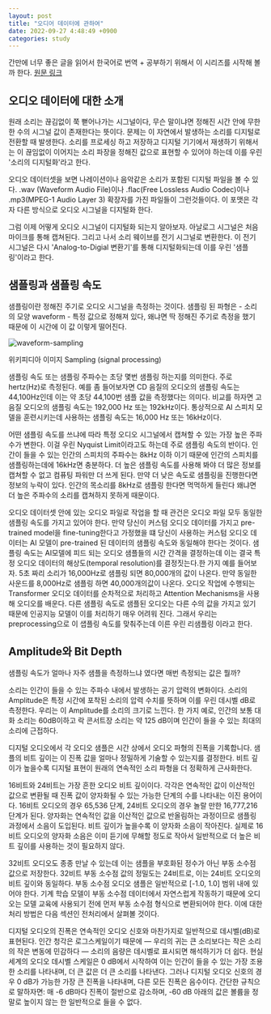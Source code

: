 ```yaml
---
layout: post
title: "오디어 데이터에 관하여"
date: 2022-09-27 4:48:49 +0900
categories: study
---
```


간만에 너무 좋은 글을 읽어서 한국어로 번역 + 공부하기 위해서 이 시리즈를 시작해 볼까 한다. [원문 링크](https://huggingface.co/learn/audio-course/chapter1/audio_data)

## 오디오 데이터에 대한 소개

원래 소리는 끊김없이 쭉 뻗어나가는 시그널이다, 무슨 말이냐면 정해진 시간 안에 무한한 수의 시그널 값이 존재한다는 뜻이다. 문제는 이 자연에서 발생하는 소리를 디지털로 전환할 때 발생한다. 소리를 프로세싱 하고 저장하고 디지털 기기에서 재생하기 위해서는 이 끊임없이 이어지는 소리 파장을 정해진 값으로 표현할 수 있어야 하는데 이를 우린 '소리의 디지털화'라고 한다.

오디오 데이터셋을 보면 나레이션이나 음악같은 소리가 포함된 디지털 파일을 볼 수 있다. .wav (Waveform Audio File)이나 .flac(Free Lossless Audio Codec)이나 .mp3(MPEG-1 Audio Layer 3) 확장자를 가진 파일들이 그런것들이다. 이 포맷은 각자 다른 방식으로 오디오 시그널을 디지털화 한다.

그럼 이제 어떻게 오디오 시그널이 디지털화 되는지 알아보자. 아날로그 시그널은 처음 마이크를 통해 캡쳐된다. 그리고 나서 소리 웨이브를 전기 시그널로 변환한다. 이 전기 시그널은 다시 'Analog-to-Digial 변환기'를 통해 디지털화되는데 이를 우린 '샘플링'이라고 한다.

## 샘플링과 샘플링 속도

샘플링이란 정해진 주기로 오디오 시그널을 측정하는 것이다. 샘플링 된 파형은 - 소리의 모양 waveform - 특정 값으로 정해져 있다, 왜냐면 딱 정해진 주기로 측정을 했기 때문에 이 시간에 이 값 이렇게 떨어진다.

![waveform-sampling](https://upload.wikimedia.org/wikipedia/commons/c/c3/Signal_Sampling.svg)

위키피디아 이미지 Sampling (signal processing)

샘플링 속도 또는 샘플링 주파수는 초당 몇번 샘플링 하는지를 의미한다. 주로 hertz(Hz)로 측정된다. 예를 좀 들어보자면 CD 음질의 오디오의 샘플링 속도는 44,100Hz인데 이는 약 초당 44,100번 샘플 값을 측정했다는 의미다. 비교를 하자면 고음질 오디오의 샘플링 속도는 192,000 Hz 또는 192kHz이다. 통상적으로 AI 스피치 모델을 훈련시키는데 사용하는 샘플링 속도는 16,000 Hz 또는 16kHz이다.

어떤 샘플링 속도를 쓰냐에 따라 특정 오디오 시그널에서 캡쳐할 수 있는 가장 높은 주파수가 변한다. 이걸 우린 Nyquist Limit이라고도 하는데 주로 샘플링 속도의 반이다. 인간이 들을 수 있는 인간의 스피치의 주파수는 8kHz 이하 이기 때문에 인간의 스피치를 샘플링하는데에 16kHz면 충분하다. 더 높은 샘플링 속도를 사용해 봐야 더 많은 정보를 캡쳐할 수 없고 컴퓨팅 파워만 더 쓰게 된다. 만약 더 낮은 속도로 샘플링을 진행한다면 정보의 누락이 있다. 인간의 목소리를 8kHz로 샘플링 한다면 먹먹하게 들린다 왜냐면 더 높은 주파수의 소리를 캡쳐하지 못하게 때문이다.

오디오 데이터셋 안에 있는 오디오 파일로 작업을 할 때 관건은 오디오 파일 모두 동일한 샘플링 속도를 가지고 있어야 한다. 만약 당신이 커스텀 오디오 데이터를 가지고 pre-trained model을 fine-tuning한다고 가정했을 떄 당신이 사용하는 커스텀 오디오 데이터는 AI 모델이 pre-trained 된 데이터의 샘플링 속도와 동일해야 한다는 것이다. 샘플링 속도는 AI모델에 피드 되는 오디오 샘플들의 시간 간격을 결정하는데 이는 결국 특정 오디오 데이터의 해상도(temporal resolution)를 결정짓는다.한 가지 예를 들어보자. 5초 짜리 소리가 16,000Hz로 샘플링 되면 80,000개의 값이 나온다. 만약 동일한 사운드를 8,000Hz로 샘플링 하면 40,000개의값이 나온다. 오디오 작업에 수행되는 Transformer 오디오 데이터를 순차적으로 처리하고 Attention Mechanisms을 사용해 오디오를 배운다. 다른 샘플링 속도로 샘플된 오디오는 다른 수의 값을 가지고 있기 때문에 인공지능 모델이 이를 처리하기 매우 어려워 진다. 그래서 우리는 preprocessing으로 이 샙플링 속도를 맞춰주는데 이른 우린 리샘플링 이라고 한다.

## Amplitude와 Bit Depth

샘플링 속도가 얼마나 자주 샘플을 측정하느냐 였다면 매번 측정되는 값은 뭘까?

소리는 인간이 들을 수 있는 주파수 내에서 발생하는 공기 압력의 변화이다. 소리의 Amplitude은 특정 시간에 포착된 소리의 압력 수치를 뜻하며 이를 우린 데시벨 dB로 측정한다. 우리는 이 Amplitude를 소리의 크기로 느낀다. 한 가지 예로, 인간의 보통 대화 소리는 60dB이하고 락 콘서트장 소리는 약 125 dB이며 인간이 들을 수 있는 최대의 소리에 근접하다.

디지털 오디오에서 각 오디오 샘플은 시간 상에서 오디오 파형의 진폭을 기록합니다. 샘플의 비트 깊이는 이 진폭 값을 얼마나 정밀하게 기술할 수 있는지를 결정한다. 비트 깊이가 높을수록 디지털 표현이 원래의 연속적인 소리 파형을 더 정확하게 근사화한다.

16비트와 24비트는 가장 흔한 오디오 비트 깊이이다. 각각은 연속적인 값이 이산적인 값으로 변환될 때 진폭 값이 양자화될 수 있는 가능한 단계의 수를 나타내는 이진 용어이다. 16비트 오디오의 경우 65,536 단계, 24비트 오디오의 경우 놀랄 만한 16,777,216 단계가 된다. 양자화는 연속적인 값을 이산적인 값으로 반올림하는 과정이므로 샘플링 과정에서 소음이 도입된다. 비트 깊이가 높을수록 이 양자화 소음이 작아진다. 실제로 16비트 오디오의 양자화 소음은 이미 듣기에 무해할 정도로 작아서 일반적으로 더 높은 비트 깊이를 사용하는 것이 필요하지 않다.

32비트 오디오도 종종 만날 수 있는데 이는 샘플을 부호화된 정수가 아닌 부동 소수점 값으로 저장한다. 32비트 부동 소수점 값의 정밀도는 24비트로, 이는 24비트 오디오의 비트 깊이와 동일하다. 부동 소수점 오디오 샘플은 일반적으로 [-1.0, 1.0] 범위 내에 있어야 한다. 기계 학습 모델이 부동 소수점 데이터에서 자연스럽게 작동하기 때문에 오디오는 모델 교육에 사용되기 전에 먼저 부동 소수점 형식으로 변환되어야 한다. 이에 대한 처리 방법은 다음 섹션인 전처리에서 살펴볼 것이다.

디지털 오디오의 진폭은 연속적인 오디오 신호와 마찬가지로 일반적으로 데시벨(dB)로 표현된다. 인간 청각은 로그스케일이기 때문에 — 우리의 귀는 큰 소리보다는 작은 소리의 작은 변동에 민감하다 — 소리의 음량은 데시벨로 표시되면 해석하기가 더 쉽다. 현실 세계의 오디오 데시벨 스케일은 0 dB에서 시작하여 이는 인간이 들을 수 있는 가장 조용한 소리를 나타내며, 더 큰 값은 더 큰 소리를 나타낸다. 그러나 디지털 오디오 신호의 경우 0 dB가 가능한 가장 큰 진폭을 나타내며, 다른 모든 진폭은 음수이다. 간단한 규칙으로 말하자면: 매 -6 dB마다 진폭이 절반으로 감소하며, -60 dB 아래의 값은 볼륨을 정말로 높이지 않는 한 일반적으로 들을 수 없다.
